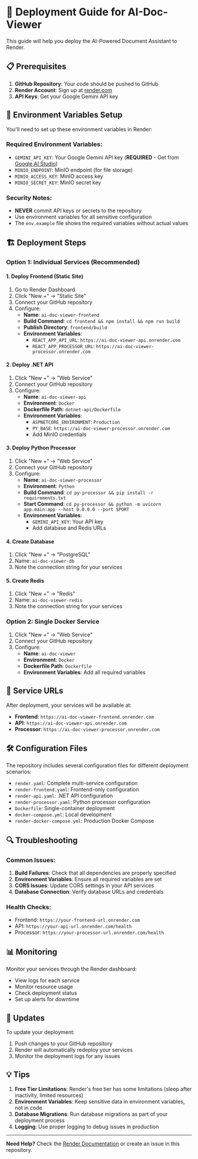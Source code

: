 # 🚀 Deployment Guide for AI-Doc-Viewer

This guide will help you deploy the AI-Powered Document Assistant to Render.

## 📋 Prerequisites

1. **GitHub Repository**: Your code should be pushed to GitHub
2. **Render Account**: Sign up at [render.com](https://render.com)
3. **API Keys**: Get your Google Gemini API key

## 🔧 Environment Variables Setup

You'll need to set up these environment variables in Render:

### Required Environment Variables:
- `GEMINI_API_KEY`: Your Google Gemini API key (**REQUIRED** - Get from [Google AI Studio](https://makersuite.google.com/app/apikey))
- `MINIO_ENDPOINT`: MinIO endpoint (for file storage)
- `MINIO_ACCESS_KEY`: MinIO access key
- `MINIO_SECRET_KEY`: MinIO secret key

### Security Notes:
- **NEVER** commit API keys or secrets to the repository
- Use environment variables for all sensitive configuration
- The `env.example` file shows the required variables without actual values

## 🏗️ Deployment Steps

### Option 1: Individual Services (Recommended)

#### 1. Deploy Frontend (Static Site)
1. Go to Render Dashboard
2. Click "New +" → "Static Site"
3. Connect your GitHub repository
4. Configure:
   - **Name**: `ai-doc-viewer-frontend`
   - **Build Command**: `cd frontend && npm install && npm run build`
   - **Publish Directory**: `frontend/build`
   - **Environment Variables**:
     - `REACT_APP_API_URL`: `https://ai-doc-viewer-api.onrender.com`
     - `REACT_APP_PROCESSOR_URL`: `https://ai-doc-viewer-processor.onrender.com`

#### 2. Deploy .NET API
1. Click "New +" → "Web Service"
2. Connect your GitHub repository
3. Configure:
   - **Name**: `ai-doc-viewer-api`
   - **Environment**: `Docker`
   - **Dockerfile Path**: `dotnet-api/Dockerfile`
   - **Environment Variables**:
     - `ASPNETCORE_ENVIRONMENT`: `Production`
     - `PY_BASE`: `https://ai-doc-viewer-processor.onrender.com`
     - Add MinIO credentials

#### 3. Deploy Python Processor
1. Click "New +" → "Web Service"
2. Connect your GitHub repository
3. Configure:
   - **Name**: `ai-doc-viewer-processor`
   - **Environment**: `Python`
   - **Build Command**: `cd py-processor && pip install -r requirements.txt`
   - **Start Command**: `cd py-processor && python -m uvicorn app.main:app --host 0.0.0.0 --port $PORT`
   - **Environment Variables**:
     - `GEMINI_API_KEY`: Your API key
     - Add database and Redis URLs

#### 4. Create Database
1. Click "New +" → "PostgreSQL"
2. Name: `ai-doc-viewer-db`
3. Note the connection string for your services

#### 5. Create Redis
1. Click "New +" → "Redis"
2. Name: `ai-doc-viewer-redis`
3. Note the connection string for your services

### Option 2: Single Docker Service

1. Click "New +" → "Web Service"
2. Connect your GitHub repository
3. Configure:
   - **Name**: `ai-doc-viewer`
   - **Environment**: `Docker`
   - **Dockerfile Path**: `Dockerfile`
   - **Environment Variables**: Add all required variables

## 🔗 Service URLs

After deployment, your services will be available at:
- **Frontend**: `https://ai-doc-viewer-frontend.onrender.com`
- **API**: `https://ai-doc-viewer-api.onrender.com`
- **Processor**: `https://ai-doc-viewer-processor.onrender.com`

## 🛠️ Configuration Files

The repository includes several configuration files for different deployment scenarios:

- `render.yaml`: Complete multi-service configuration
- `render-frontend.yaml`: Frontend-only configuration
- `render-api.yaml`: .NET API configuration
- `render-processor.yaml`: Python processor configuration
- `Dockerfile`: Single-container deployment
- `docker-compose.yml`: Local development
- `render-docker-compose.yml`: Production Docker Compose

## 🔍 Troubleshooting

### Common Issues:

1. **Build Failures**: Check that all dependencies are properly specified
2. **Environment Variables**: Ensure all required variables are set
3. **CORS Issues**: Update CORS settings in your API services
4. **Database Connection**: Verify database URLs and credentials

### Health Checks:

- Frontend: `https://your-frontend-url.onrender.com`
- API: `https://your-api-url.onrender.com/health`
- Processor: `https://your-processor-url.onrender.com/health`

## 📊 Monitoring

Monitor your services through the Render dashboard:
- View logs for each service
- Monitor resource usage
- Check deployment status
- Set up alerts for downtime

## 🔄 Updates

To update your deployment:
1. Push changes to your GitHub repository
2. Render will automatically redeploy your services
3. Monitor the deployment logs for any issues

## 💡 Tips

1. **Free Tier Limitations**: Render's free tier has some limitations (sleep after inactivity, limited resources)
2. **Environment Variables**: Keep sensitive data in environment variables, not in code
3. **Database Migrations**: Run database migrations as part of your deployment process
4. **Logging**: Use proper logging to debug issues in production

---

**Need Help?** Check the [Render Documentation](https://render.com/docs) or create an issue in this repository.

